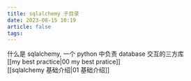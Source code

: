 ```yaml
---
title: sqlalchemy 子目录
date: 2023-08-15 10:19
article: false
tags: 
---
```


什么是 sqlalchemy, 一个 python 中负责 database 交互的三方库  
[[my best practice|00 my best pratice]]  
[[sqlalchemy 基础介绍|01 基础介绍]]
